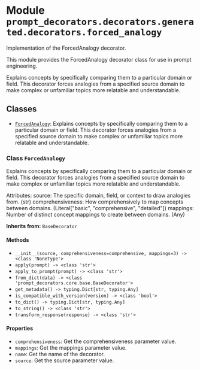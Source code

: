 # Module `prompt_decorators.decorators.generated.decorators.forced_analogy`

Implementation of the ForcedAnalogy decorator.

This module provides the ForcedAnalogy decorator class for use in prompt engineering.

Explains concepts by specifically comparing them to a particular domain or field. This decorator forces analogies from a specified source domain to make complex or unfamiliar topics more relatable and understandable.

## Classes

- [`ForcedAnalogy`](#class-forcedanalogy): Explains concepts by specifically comparing them to a particular domain or field. This decorator forces analogies from a specified source domain to make complex or unfamiliar topics more relatable and understandable.

### Class `ForcedAnalogy`

Explains concepts by specifically comparing them to a particular domain or field. This decorator forces analogies from a specified source domain to make complex or unfamiliar topics more relatable and understandable.

Attributes:
    source: The specific domain, field, or context to draw analogies from. (str)
    comprehensiveness: How comprehensively to map concepts between domains. (Literal["basic", "comprehensive", "detailed"])
    mappings: Number of distinct concept mappings to create between domains. (Any)

**Inherits from:** `BaseDecorator`

#### Methods

- `__init__(source, comprehensiveness=comprehensive, mappings=3) -> <class 'NoneType'>`
- `apply(prompt) -> <class 'str'>`
- `apply_to_prompt(prompt) -> <class 'str'>`
- `from_dict(data) -> <class 'prompt_decorators.core.base.BaseDecorator'>`
- `get_metadata() -> typing.Dict[str, typing.Any]`
- `is_compatible_with_version(version) -> <class 'bool'>`
- `to_dict() -> typing.Dict[str, typing.Any]`
- `to_string() -> <class 'str'>`
- `transform_response(response) -> <class 'str'>`
#### Properties

- `comprehensiveness`: Get the comprehensiveness parameter value.
- `mappings`: Get the mappings parameter value.
- `name`: Get the name of the decorator.
- `source`: Get the source parameter value.
